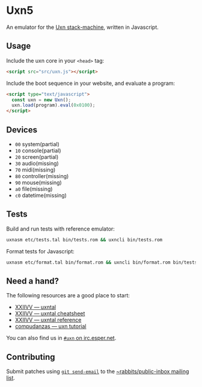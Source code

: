 # Uxn5

An emulator for the [Uxn stack-machine](https://wiki.xxiivv.com/site/uxn.html), written in Javascript.

## Usage

Include the uxn core in your `<head>` tag:

```html
<script src="src/uxn.js"></script>
```

Include the boot sequence in your website, and evaluate a program:

```html
<script type="text/javascript">
  const uxn = new Uxn();
  uxn.load(program).eval(0x0100);
</script>
```

## Devices

- `00` system(partial)
- `10` console(partial)
- `20` screen(partial)
- `30` audio(missing)
- `70` midi(missing)
- `80` controller(missing)
- `90` mouse(missing)
- `a0` file(missing)
- `c0` datetime(missing)

## Tests

Build and run tests with reference emulator:

```sh
uxnasm etc/tests.tal bin/tests.rom && uxncli bin/tests.rom
```

Format tests for Javascript:

```sh
uxnasm etc/format.tal bin/format.rom && uxncli bin/format.rom bin/tests.rom > etc/program.js
```

## Need a hand?

The following resources are a good place to start:

- [XXIIVV — uxntal](https://wiki.xxiivv.com/site/uxntal.html)
- [XXIIVV — uxntal cheatsheet](https://wiki.xxiivv.com/site/uxntal_cheatsheet.html)
- [XXIIVV — uxntal reference](https://wiki.xxiivv.com/site/uxntal_reference.html)
- [compudanzas — uxn tutorial](https://compudanzas.net/uxn_tutorial.html)

You can also find us in [`#uxn` on irc.esper.net](ircs://irc.esper.net:6697/#uxn).

## Contributing

Submit patches using [`git send-email`](https://git-send-email.io/) to the [~rabbits/public-inbox mailing list](https://lists.sr.ht/~rabbits/public-inbox).
